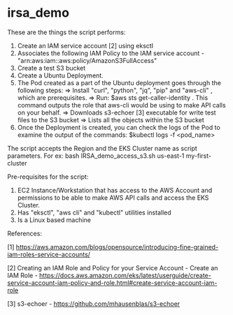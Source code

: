# irsa_demo

These are the things the script performs:
1. Create an IAM service account [2] using eksctl
2. Associates the following IAM Policy to the IAM service account - "arn:aws:iam::aws:policy/AmazonS3FullAccess"
3. Create a test S3 bucket
4. Create a Ubuntu Deployment.
5. The Pod created as a part of the Ubuntu deployment goes through the following steps:
=> Install "curl", "python", "jq", "pip" and "aws-cli" , which are prerequisites.
=> Run: $aws sts get-caller-identity . This command outputs the role that aws-cli would be using to make API calls on your behalf.
=> Downloads s3-echoer [3] executable for write test files to the S3 bucket
=> Lists all the objects within the S3 bucket
6. Once the Deployment is created, you can check the logs of the Pod to examine the output of the commands: $kubectl logs -f <pod_name>

The script accepts the Region and the EKS Cluster name as script parameters. 
For ex: bash IRSA_demo_access_s3.sh us-east-1 my-first-cluster

Pre-requisites for the script:
1. EC2 Instance/Workstation that has access to the AWS Account and permissions to be able to make AWS API calls and access the EKS Cluster.
2. Has "eksctl", "aws cli" and "kubectl" utilities installed
3. Is a Linux based machine

References:

[1] https://aws.amazon.com/blogs/opensource/introducing-fine-grained-iam-roles-service-accounts/

[2] Creating an IAM Role and Policy for your Service Account  - Create an IAM Role - https://docs.aws.amazon.com/eks/latest/userguide/create-service-account-iam-policy-and-role.html#create-service-account-iam-role

[3] s3-echoer - https://github.com/mhausenblas/s3-echoer

